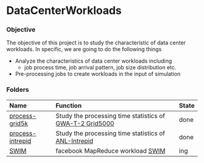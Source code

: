 DataCenterWorkloads
===================

### Objective
The objective of this project is to study the characteristic of data center workloads. In specific, we are going to do the following things
- Analyze the characteristics of data center workloads including
  - job process time, job arrival pattern, job size distribution etc.
- Pre-processing jobs to create workloads in the input of simulation

### Folders
|Name| Function| State|
|:----|:-------|:-----|
|[process-grid5k](./process-grid5k)| Study the processing time statistics of [GWA-T-2 Grid5000](https://github.com/hxwang/GreenDC-Summary/blob/master/traces/file/grid5k.md)| done|
|[process-intrepid](./process-intrepid)| Study the processing time statistics of [ANL-Intrepid](https://github.com/hxwang/GreenDC-Summary/blob/master/traces/file/intrepid.md)| done|
|[SWIM](https://github.com/SWIMProjectUCB/SWIM/wiki)| facebook MapReduce workload [SWIM](https://github.com/hxwang/SWIM/)| ing|
